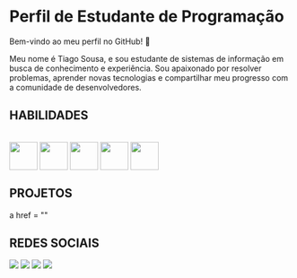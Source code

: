 # Perfil de Estudante de Programação

Bem-vindo ao meu perfil no GitHub! 👋

Meu nome é Tiago Sousa, e sou estudante de sistemas de informação em busca de conhecimento e experiência. Sou apaixonado por resolver problemas, aprender novas tecnologias e compartilhar meu progresso com a comunidade de desenvolvedores.

## HABILIDADES
<div style = "display: inline_block"><br>
<img  align = "center" height= "50" widht = "60" src="https://cdn.jsdelivr.net/gh/devicons/devicon/icons/java/java-original.svg" />
<img  align = "center" height= "50" widht = "60" src="https://cdn.jsdelivr.net/gh/devicons/devicon/icons/python/python-original.svg" />
<img  align = "center" height= "50" widht = "60" src="https://cdn.jsdelivr.net/gh/devicons/devicon/icons/mysql/mysql-original-wordmark.svg" />
<img  align = "center" height= "50" widht = "60" src="https://cdn.jsdelivr.net/gh/devicons/devicon/icons/html5/html5-original.svg" />
<img  align = "center" height= "50" widht = "60" src="https://cdn.jsdelivr.net/gh/devicons/devicon/icons/css3/css3-original.svg" />
</div>

## PROJETOS 
a href = ""

## REDES SOCIAIS

<a href = "tiagosousagomes14@gmail.com" target="_blank"> <img src="https://img.shields.io/badge/Gmail-D14836?style=for-the-badge&logo=gmail&logoColor=white" target="_blank"></a>
<a href = "https://api.whatsapp.com/send?phone=989025260" target="_blank"> <img src="https://img.shields.io/badge/WhatsApp-25D366?style=for-the-badge&logo=whatsapp&logoColor=white" target="_blank"></a>
<a href = "https://instagram.com/tiagosousa._?igshid=MzNlNGNkZWQ4Mg==" target="_blank"> <img src="https://img.shields.io/badge/Instagram-E4405F?style=for-the-badge&logo=instagram&logoColor=white" target="_blank"></a>
<a href = "https://www.linkedin.com/in/tiago-sousa-93bb55216/" target="_blank"> <img src="https://img.shields.io/badge/LinkedIn-0077B5?style=for-the-badge&logo=linkedin&logoColor=white" target="_blank"></a>





